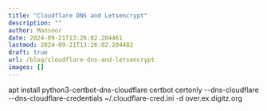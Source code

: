 ```yaml
---
title: "Cloudflare DNS and Letsencrypt"
description: ""
author: Mansoor
date: 2024-09-21T13:26:02.204461
lastmod: 2024-09-21T13:26:02.204482
draft: true
url: /blog/cloudflare-dns-and-letsencrypt
images: []
---
```


apt install python3-certbot-dns-cloudflare
certbot certonly --dns-cloudflare --dns-cloudflare-credentials ~/.cloudflare-cred.ini -d over.ex.digitz.org
